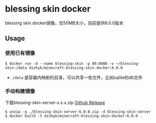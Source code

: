 # blessing skin docker

blessing skin docker镜像，仅50MB大小，目前提供6.0.0版本

## Usage

### 使用已有镜像

```shell
$ docker run -d --name blessing-skin -p 80:8080 -v ~/blessing-skin:/data dzzhyk/minecraft-blessing-skin-docker:6.0.0
```

- `/data` 是容器内映射的目录，可以共享一些文件，比如sqlite的db文件

### 手动构建镜像

下载blessing-skin-server-x.x.x.zip [Github Release](https://github.com/bs-community/blessing-skin-server/releases)

```shell
$ unzip -q ./blessing-skin-server-6.0.0.zip -d blessing-skin-server
$ docker build -t dzzhyk/minecraft-blessing-skin-docker:6.0.0 .
```
